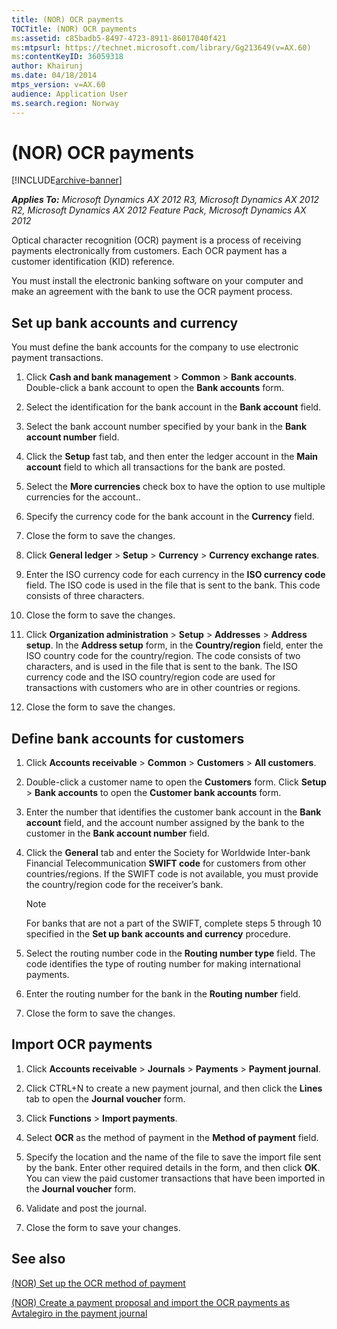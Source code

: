 ```yaml
---
title: (NOR) OCR payments
TOCTitle: (NOR) OCR payments
ms:assetid: c85badb5-8497-4723-8911-86017040f421
ms:mtpsurl: https://technet.microsoft.com/library/Gg213649(v=AX.60)
ms:contentKeyID: 36059318
author: Khairunj
ms.date: 04/18/2014
mtps_version: v=AX.60
audience: Application User
ms.search.region: Norway
---
```


# (NOR) OCR payments 


[!INCLUDE[archive-banner](includes/archive-banner.md)]


_**Applies To:** Microsoft Dynamics AX 2012 R3, Microsoft Dynamics AX 2012 R2, Microsoft Dynamics AX 2012 Feature Pack, Microsoft Dynamics AX 2012_

Optical character recognition (OCR) payment is a process of receiving payments electronically from customers. Each OCR payment has a customer identification (KID) reference.

You must install the electronic banking software on your computer and make an agreement with the bank to use the OCR payment process.

## Set up bank accounts and currency

You must define the bank accounts for the company to use electronic payment transactions.

1.  Click **Cash and bank management** \> **Common** \> **Bank accounts**. Double-click a bank account to open the **Bank accounts** form.

2.  Select the identification for the bank account in the **Bank account** field.

3.  Select the bank account number specified by your bank in the **Bank account number** field.

4.  Click the **Setup** fast tab, and then enter the ledger account in the **Main account** field to which all transactions for the bank are posted.

5.  Select the **More currencies** check box to have the option to use multiple currencies for the account..

6.  Specify the currency code for the bank account in the **Currency** field.

7.  Close the form to save the changes.

8.  Click **General ledger** \> **Setup** \> **Currency** \> **Currency exchange rates**.

9.  Enter the ISO currency code for each currency in the **ISO currency code** field. The ISO code is used in the file that is sent to the bank. This code consists of three characters.

10. Close the form to save the changes.

11. Click **Organization administration** \> **Setup** \> **Addresses** \> **Address setup**. In the **Address setup** form, in the **Country/region** field, enter the ISO country code for the country/region. The code consists of two characters, and is used in the file that is sent to the bank. The ISO currency code and the ISO country/region code are used for transactions with customers who are in other countries or regions.

12. Close the form to save the changes.

## Define bank accounts for customers

1.  Click **Accounts receivable** \> **Common** \> **Customers** \> **All customers**.

2.  Double-click a customer name to open the **Customers** form. Click **Setup** \> **Bank accounts** to open the **Customer bank accounts** form.

3.  Enter the number that identifies the customer bank account in the **Bank account** field, and the account number assigned by the bank to the customer in the **Bank account number** field.

4.  Click the **General** tab and enter the Society for Worldwide Inter-bank Financial Telecommunication **SWIFT code** for customers from other countries/regions. If the SWIFT code is not available, you must provide the country/region code for the receiver’s bank.
    

    > [!NOTE]
    > <P>For banks that are not a part of the SWIFT, complete steps 5 through 10 specified in the <STRONG>Set up bank accounts and currency</STRONG> procedure.</P>



5.  Select the routing number code in the **Routing number type** field. The code identifies the type of routing number for making international payments.

6.  Enter the routing number for the bank in the **Routing number** field.

7.  Close the form to save the changes.

## Import OCR payments

1.  Click **Accounts receivable** \> **Journals** \> **Payments** \> **Payment journal**.

2.  Click CTRL+N to create a new payment journal, and then click the **Lines** tab to open the **Journal voucher** form.

3.  Click **Functions** \> **Import payments**.

4.  Select **OCR** as the method of payment in the **Method of payment** field.

5.  Specify the location and the name of the file to save the import file sent by the bank. Enter other required details in the form, and then click **OK**. You can view the paid customer transactions that have been imported in the **Journal voucher** form.

6.  Validate and post the journal.

7.  Close the form to save your changes.

## See also

[(NOR) Set up the OCR method of payment](nor-set-up-the-ocr-method-of-payment.md)

[(NOR) Create a payment proposal and import the OCR payments as Avtalegiro in the payment journal](nor-create-a-payment-proposal-and-import-the-ocr-payments-as-avtalegiro-in-the-payment-journal.md)

  


